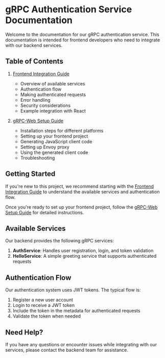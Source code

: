 # gRPC Authentication Service Documentation

Welcome to the documentation for our gRPC authentication service. This documentation is intended for frontend developers who need to integrate with our backend services.

## Table of Contents

1. [Frontend Integration Guide](frontend_integration.md)
   - Overview of available services
   - Authentication flow
   - Making authenticated requests
   - Error handling
   - Security considerations
   - Example integration with React

2. [gRPC-Web Setup Guide](grpc_web_setup.md)
   - Installation steps for different platforms
   - Setting up your frontend project
   - Generating JavaScript client code
   - Setting up Envoy proxy
   - Using the generated client code
   - Troubleshooting

## Getting Started

If you're new to this project, we recommend starting with the [Frontend Integration Guide](frontend_integration.md) to understand the available services and authentication flow.

Once you're ready to set up your frontend project, follow the [gRPC-Web Setup Guide](grpc_web_setup.md) for detailed instructions.

## Available Services

Our backend provides the following gRPC services:

1. **AuthService**: Handles user registration, login, and token validation
2. **HelloService**: A simple greeting service that supports authenticated requests

## Authentication Flow

Our authentication system uses JWT tokens. The typical flow is:

1. Register a new user account
2. Login to receive a JWT token
3. Include the token in the metadata for authenticated requests
4. Validate the token when needed

## Need Help?

If you have any questions or encounter issues while integrating with our services, please contact the backend team for assistance.
